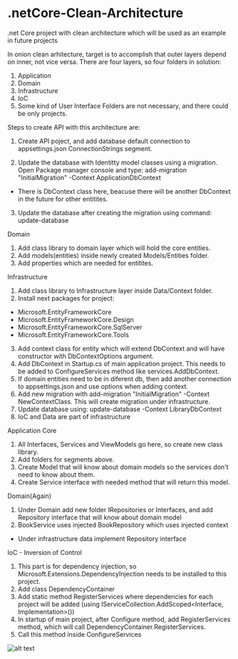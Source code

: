 # .netCore-Clean-Architecture
.net Core project with clean architecture which will be used as an example in future projects

In onion clean arhitecture, target is to accomplish that outer layers depend on inner, not vice versa.
There are four layers, so four folders in solution:
1. Application
2. Domain
3. Infrastructure
4. IoC
5. Some kind of User Interface
Folders are not necessary, and there could be only projects.

Steps to create API with this architecture are:
1. Create API poject, and add database default connection to appsettings.json ConnectionStrings segment.

2. Update the database with Identitty model classes using a migration. Open Package manager console and type:
add-migration "InitialMigration" -Context ApplicationDbContext
  - There is DbContext class here, beacuse there will be another DbContext in the future for other entitites.

3. Update the database after creating the migration using command:
update-database

Domain

1. Add class library to domain layer which will hold the core entities.
2. Add models(entities) inside newly created Models/Entities folder.
3. Add properties which are needed for entitites.

Infrastructure
1. Add class library to Infrastructure layer inside Data/Context folder.
2. Install next packages for project:
- Microsoft.EntityFrameworkCore
- Microsoft.EntityFrameworkCore.Design
- Microsoft.EntityFrameworkCore.SqlServer
- Microsoft.EntityFrameworkCore.Tools
3. Add context class for entity which will extend DbContext and will have constructor with DbContextOptions argument.
4. Add DbContext in Startup.cs of main application project. This needs to be added to ConfigureServices method like services.AddDbContext.
5. If domain entities need to be in diferent db, then add another connection to appsettings.json and use options  when adding context.
6. Add new migration with add-migration "InitialMigration" -Context NewContextClass. This will create migration under infrastructure.
7. Update database using: update-database -Context LibraryDbContext
8. IoC and Data are part of infrastructure

Application Core
1. All Interfaces, Services and ViewModels go here, so create new class library.
2. Add folders for segments above.
3. Create Model that will know about domain models so the services don't need to know about them.
4. Create Service interface with needed method that will return this model.

Domain(Again)
1. Under Domain add new folder IRepositories or Interfaces, and add Repository interface that will know about domain model
2. BookService uses injected BookRepository which uses injected context

- Under infrastructure data implement Repository interface

IoC - Inversion of Control
1. This part is for dependency injection, so Microsoft.Extensions.DependencyInjection needs to be installed to this project.
2. Add class DependencyContainer
3. Add static method RegisterServices where dependencies for each project will be added (using IServiceCollection.AddScoped<Interface, Implementation>())
4. In startup of main project, after Configure method, add RegisterServices method, which will call DependencyContainer.RegisterServices.
5. Call this method inside ConfigureServices


![alt text](https://teamsmiley.github.io/assets/clean-architecture-dotnet.png)
